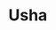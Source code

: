 Usha
====
[](https://raw.githubusercontent.com/u-shrestha/u-shrestha.github.io/master/my%20image.jpg)
